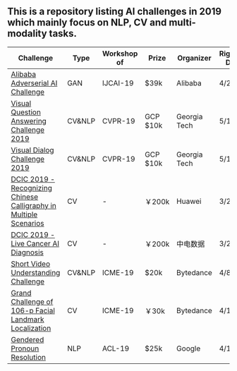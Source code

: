 ## This is a repository listing AI challenges in 2019 which mainly focus on NLP, CV and multi-modality tasks.

| Challenge | Type | Workshop of | Prize | Organizer | Rigister Due | Final Due
| ------ | ------ | ------ | ------ | ------ | ------ | ------ |
| [Alibaba Adverserial AI Challenge](https://tianchi.aliyun.com/competition/entrance/231701/introduction) | GAN | IJCAI-19 | $39k | Alibaba | 4/20 | 5/31
| [Visual Question Answering Challenge 2019](https://visualqa.org/workshop.html) | CV&NLP | CVPR-19 | GCP $10k | Georgia Tech | 5/10 | 5/10
| [Visual Dialog Challenge 2019](https://visualqa.org/workshop.html) | CV&NLP | CVPR-19 | GCP $10k | Georgia Tech | 5/18 | 5/18
| [DCIC 2019 - Recognizing Chinese Calligraphy in Multiple Scenarios](https://www.datafountain.cn/competitions/334/details) | CV | - | ￥200k | Huawei | 3/22 | 4/mid
| [DCIC 2019 - Live Cancer AI Diagnosis](https://www.datafountain.cn/competitions/335/details) | CV | - | ￥200k | 中电数据 | 3/22 | 4/mid
| [Short Video Understanding Challenge](https://www.biendata.com/competition/icmechallenge2019/) | CV&NLP | ICME-19 | $20k | Bytedance | 4/8 | 4/8
| [Grand Challenge of 106-p Facial Landmark Localization](https://facial-landmarks-localization-challenge.github.io/#comp-date) | CV | ICME-19 | ￥30k | Bytedance | 4/1 | 4/8
| [Gendered Pronoun Resolution](https://www.kaggle.com/c/gendered-pronoun-resolution) | NLP | ACL-19 | $25k | Google | 4/15 | 4/22